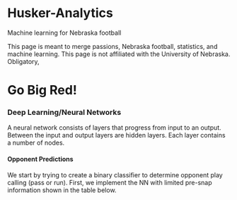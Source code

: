 # Husker-Analytics
Machine learning for Nebraska football

This page is meant to merge passions, Nebraska football, statistics, and machine learning. This page is not affiliated with the University of Nebraska.
Obligatory, 
# Go Big Red!


### Deep Learning/Neural Networks
A neural network consists of layers that progress from input to an output. Between the input and output layers are hidden layers. Each layer contains a number of nodes.


#### Opponent Predictions
We start by trying to create a binary classifier to determine opponent play calling (pass or run). First, we implement the NN with limited pre-snap information shown in the table below. 




